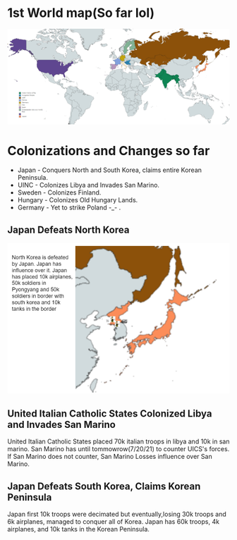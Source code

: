 # 1st World map(So far lol)
![1st World Map](https://raw.githubusercontent.com/Shervi28/Polandball-RP-Server/main/finalmap.PNG)

# Colonizations and Changes so far
* Japan - Conquers North and South Korea, claims entire Korean Peninsula.
* UINC - Colonizes Libya and Invades San Marino.
* Sweden - Colonizes Finland.
* Hungary - Colonizes Old Hungary Lands.
* Germany - Yet to strike Poland -_- .

## Japan Defeats North Korea
![Japan Defeats North Korea](https://raw.githubusercontent.com/Shervi28/Polandball-RP-Server/main/Worlds/World%20%231/japenandnorh.PNG)

## United Italian Catholic States Colonized Libya and Invades San Marino
United Italian Catholic States placed 70k italian troops in libya and 10k in san marino. San Marino has until tommowrow(7/20/21) to counter UICS's forces. If San Marino does not counter, San Marino Losses influence over San Marino.

## Japan Defeats South Korea, Claims Korean Peninsula
Japan first 10k troops were decimated but eventually,losing 30k troops and 6k airplanes, managed to conquer all of Korea. Japan has 60k troops, 4k airplanes, and 10k tanks in the Korean Peninsula. 


